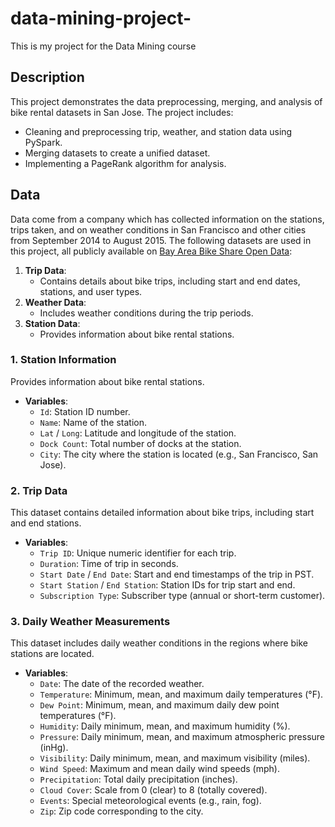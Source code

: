 # data-mining-project-
This is my project for the Data Mining course


## Description
This project demonstrates the data preprocessing, merging, and analysis of bike rental datasets in San Jose. The project includes:
- Cleaning and preprocessing trip, weather, and station data using PySpark.
- Merging datasets to create a unified dataset.
- Implementing a PageRank algorithm for analysis.

## Data
Data come from a company which has collected information on the stations, trips taken, and on weather conditions in San Francisco and other cities from September 2014 to August 2015.
The following datasets are used in this project, all publicly available on [Bay Area Bike Share Open Data](https://bayareabikeshare.com/open-data):

1. **Trip Data**:
   - Contains details about bike trips, including start and end dates, stations, and user types.
2. **Weather Data**:
   - Includes weather conditions during the trip periods.
3. **Station Data**:
   - Provides information about bike rental stations.

### **1. Station Information**
Provides information about bike rental stations.
- **Variables**:
  - `Id`: Station ID number.
  - `Name`: Name of the station.
  - `Lat` / `Long`: Latitude and longitude of the station.
  - `Dock Count`: Total number of docks at the station.
  - `City`: The city where the station is located (e.g., San Francisco, San Jose).

### **2. Trip Data**
This dataset contains detailed information about bike trips, including start and end stations.
- **Variables**:
  - `Trip ID`: Unique numeric identifier for each trip.
  - `Duration`: Time of trip in seconds.
  - `Start Date` / `End Date`: Start and end timestamps of the trip in PST.
  - `Start Station` / `End Station`: Station IDs for trip start and end.
  - `Subscription Type`: Subscriber type (annual or short-term customer).

### **3. Daily Weather Measurements**
This dataset includes daily weather conditions in the regions where bike stations are located.
- **Variables**:
  - `Date`: The date of the recorded weather.
  - `Temperature`: Minimum, mean, and maximum daily temperatures (°F).
  - `Dew Point`: Minimum, mean, and maximum daily dew point temperatures (°F).
  - `Humidity`: Daily minimum, mean, and maximum humidity (%).
  - `Pressure`: Daily minimum, mean, and maximum atmospheric pressure (inHg).
  - `Visibility`: Daily minimum, mean, and maximum visibility (miles).
  - `Wind Speed`: Maximum and mean daily wind speeds (mph).
  - `Precipitation`: Total daily precipitation (inches).
  - `Cloud Cover`: Scale from 0 (clear) to 8 (totally covered).
  - `Events`: Special meteorological events (e.g., rain, fog).
  - `Zip`: Zip code corresponding to the city.